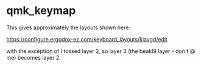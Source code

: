 # qmk_keymap

This gives approximately the layouts shown here:

https://configure.ergodox-ez.com/keyboard_layouts/kjavgd/edit

with the exception of I tossed layer 2, so layer 3 (the beakl9 layer - don't @ me) becomes layer 2.

